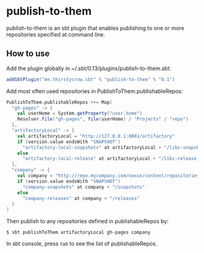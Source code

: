 publish-to-them
===============

publish-to-them is an sbt plugin that enables publishing to one or more repositories specified at command line.

## How to use

Add the plugin globally in ~/.sbt/0.13/plugins/publish-to-them.sbt:
```scala
addSbtPlugin("me.thirstycrow.sbt" % "publish-to-them" % "0.1")
```

Add most often used repositories in PublishToThem.publishableRepos:
```scala
PublishToThem.publishableRepos ++= Map(
  "gh-pages" -> {
    val userHome = System.getProperty("user.home")
    Resolver.file("gh-pages", file(userHome) / "Projects" / "repo")
  },
  "artifactoryLocal" -> {
    val artifactoryLocal = "http://127.0.0.1:8081/artifactory"
    if (version.value endsWith "SNAPSHOT")
      "artifactory-local-snapshots" at artifactoryLocal + "/libs-snapshot-local"
    else
      "artifactory-local-release" at artifactoryLocal + "/libs-release-local"
  },
  "company" -> {
    val company = "http://repo.mycompany.com/nexus/content/repositories"
    if (version.value endsWith "SNAPSHOT")
      "company-snapshots" at company + "/snapshots"
    else
      "company-releases" at company + "/releases"
  }
)
```

Then publish to any repositories defined in publishableRepos by:
```
$ sbt publishToThem artifactoryLocal gh-pages company
```

In sbt console, press `tab` to see the list of publishableRepos.
